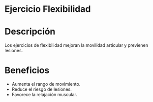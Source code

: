 # Ejercicio Flexibilidad

# Descripción
Los ejercicios de flexibilidad mejoran la movilidad articular y previenen lesiones.

# Beneficios
- Aumenta el rango de movimiento.
- Reduce el riesgo de lesiones.
- Favorece la relajación muscular.